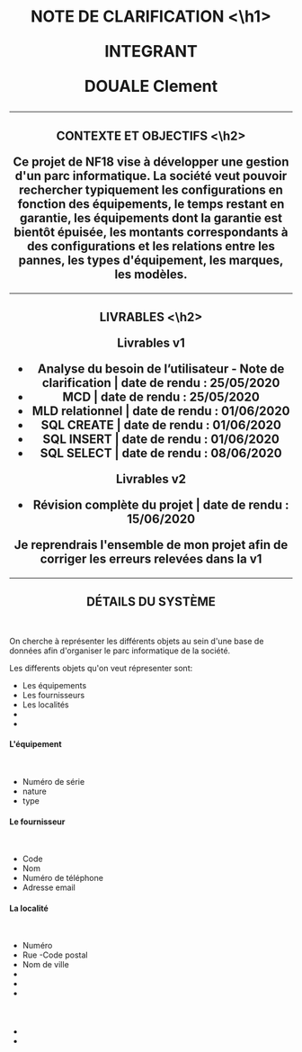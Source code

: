 <h1 align="center"> NOTE DE CLARIFICATION <\h1> <br>

**INTEGRANT**

DOUALE Clement

<hr>

<h2 align="center"> CONTEXTE ET OBJECTIFS <\h2>

Ce projet de NF18 vise à développer une gestion d'un parc informatique. 
La société veut pouvoir rechercher typiquement les configurations en fonction des équipements, le temps restant en garantie, les équipements dont la garantie est bientôt épuisée, les montants correspondants à des configurations et les relations entre les pannes, les types d'équipement, les marques, les modèles.


<hr>

<h2 align="center"> LIVRABLES <\h2> <br> 


 Livrables v1 
<br>

- Analyse du besoin de l’utilisateur - Note de clarification | date de rendu : 25/05/2020
- MCD | date de rendu : 25/05/2020
- MLD relationnel | date de rendu : 01/06/2020
- SQL CREATE | date de rendu : 01/06/2020
- SQL INSERT | date de rendu : 01/06/2020
- SQL SELECT | date de rendu : 08/06/2020

Livrables v2 
<br>

- Révision complète du projet | date de rendu : 15/06/2020

Je reprendrais l'ensemble de mon projet afin de corriger les erreurs relevées dans la v1 <br>

<hr>



<h2 align="center"> DÉTAILS DU SYSTÈME </h2> <br> 

On cherche à représenter les différents objets au sein d'une base de données afin d'organiser le parc informatique de la société.

Les differents objets qu'on veut répresenter sont:

* Les équipements
* Les fournisseurs
* Les localités
* 
* 


<h4> L'équipement </h4> <br> 

- Numéro de série
- nature
- type



<h4> Le fournisseur </h4> <br> 

- Code
- Nom
- Numéro de téléphone
- Adresse email



<h4> La localité </h4> <br> 

- Numéro
- Rue
-Code postal
- Nom de ville
- 
- 
- 

<h4>  </h4> <br>

- 
- 



<h4>  </h4> <br>



